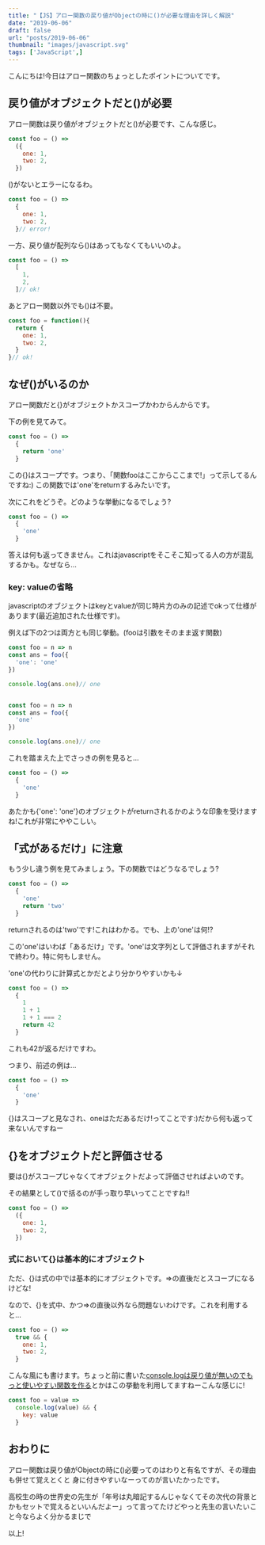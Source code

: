 ```yaml
---
title: "【JS】アロー関数の戻り値がObjectの時に()が必要な理由を詳しく解説"
date: "2019-06-06"
draft: false
url: "posts/2019-06-06"
thumbnail: "images/javascript.svg"
tags: ['JavaScript',]
---
```


こんにちは!今日はアロー関数のちょっとしたポイントについてです。

## 戻り値がオブジェクトだと()が必要

アロー関数は戻り値がオブジェクトだと()が必要です、こんな感じ。

```javascript
const foo = () =>
  ({
    one: 1,
    two: 2,
  })
```

()がないとエラーになるわ。

```javascript
const foo = () =>
  {
    one: 1,
    two: 2,
  }// error!
```

一方、戻り値が配列なら()はあってもなくてもいいのよ。

```javascript
const foo = () =>
  [
    1,
    2,
  ]// ok!
```

あとアロー関数以外でも()は不要。
```javascript
const foo = function(){
  return {
    one: 1,
    two: 2,
  }
}// ok!
```

## なぜ()がいるのか

アロー関数だと{}がオブジェクトかスコープかわからんからです。

下の例を見てみて。


```javascript
const foo = () =>
  {
    return 'one'
  }
```

この{}はスコープです。つまり、「関数fooはここからここまで!」って示してるんですね:)
この関数では'one'をreturnするみたいです。

次にこれをどうぞ。どのような挙動になるでしょう?

```javascript
const foo = () =>
  {
    'one'
  }
```

答えは何も返ってきません。これはjavascriptをそこそこ知ってる人の方が混乱するかも。なぜなら...

### key: valueの省略

javascriptのオブジェクトはkeyとvalueが同じ時片方のみの記述でokって仕様があります(最近追加された仕様です)。

例えば下の2つは両方とも同じ挙動。(fooは引数をそのまま返す関数)

```javascript
const foo = n => n
const ans = foo({
  'one': 'one'
})

console.log(ans.one)// one
```
```javascript

const foo = n => n
const ans = foo({
  'one'
})

console.log(ans.one)// one
```

これを踏まえた上でさっきの例を見ると...

```javascript
const foo = () =>
  {
    'one'
  }
```
あたかも{'one': 'one'}のオブジェクトがreturnされるかのような印象を受けますね!これが非常にややこしい。

## 「式があるだけ」に注意

もう少し違う例を見てみましょう。下の関数ではどうなるでしょう?

```javascript
const foo = () =>
  {
    'one'
    return 'two'
  }
```

returnされるのは'two'です!これはわかる。でも、上の'one'は何!?

この'one'はいわば「あるだけ」です。'one'は文字列として評価されますがそれで終わり。特に何もしません。

'one'の代わりに計算式とかだとより分かりやすいかも↓

```javascript
const foo = () =>
  {
    1
    1 + 1
    1 + 1 === 2
    return 42
  }
```

これも42が返るだけですわ。

つまり、前述の例は...

```javascript
const foo = () =>
  {
    'one'
  }
```

{}はスコープと見なされ、oneはただあるだけ!ってことです:)だから何も返って来ないんですねー


## {}をオブジェクトだと評価させる

要は{}がスコープじゃなくてオブジェクトだよって評価させればよいのです。

その結果として()で括るのが手っ取り早いってことですね!!

```javascript
const foo = () =>
  ({
    one: 1,
    two: 2,
  })
```

### 式において{}は基本的にオブジェクト

ただ、{}は式の中では基本的にオブジェクトです。=>の直後だとスコープになるけどな!

なので、{}を式中、かつ=>の直後以外なら問題ないわけです。これを利用すると...

```javascript
const foo = () =>
  true && {
    one: 1,
    two: 2,
  }
```

こんな風にも書けます。ちょっと前に書いた[console.logは戻り値が無いのでもっと使いやすい関数を作る](../../posts/2019-05-10)とかはこの挙動を利用してますねーこんな感じに!
```javascript
const foo = value =>
  console.log(value) && {
    key: value
  }
```

## おわりに

アロー関数は戻り値がObjectの時に()必要ってのはわりと有名ですが、その理由も併せて覚えとくと
身に付きやすいなーってのが言いたかったです。

高校生の時の世界史の先生が「年号は丸暗記するんじゃなくてその次代の背景とかもセットで覚えるといいんだよー」って言ってたけどやっと先生の言いたいこと今ならよく分かるまじで

以上!